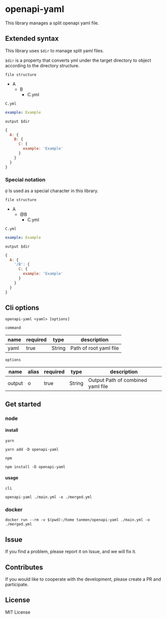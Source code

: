 # openapi-yaml

This library manages a split openapi yaml file.

## Extended syntax
This library uses `$dir` to manage split yaml files.

`$dir` is a property that converts yml under the target directory to object according to the directory structure.

`file structure`
- A
    - B
        - C.yml

`C.yml`
```yaml
example: Example
```

`output $dir`
```javascript
{
  A: {
    B: {
      C: {
        example: 'Example'  
      }  
    }  
  }
}
```

### Special notation

`@` Is used as a special character in this library.

`file structure`
- A
    - @B
        - C.yml

`C.yml`
```yaml
example: Example
```

`output $dir`
```javascript
{
  A: {
    '/B': {
      C: {
        example: 'Example'
      }  
    }  
  }
}
```


## Cli options
```shell script
openapi-yaml <yaml> [options]
```
`command`

| name      | required | type   | description                       | 
| --------- | -------- | ------ | --------------------------------- | 
| yaml      | true     | String | Path of root yaml file            | 


`options`

| name      | alias | required | type   | description                       | 
| --------- | ----- | -------- | ------ | --------------------------------- | 
| output    | o     | true     | String | Output Path of combined yaml file |

## Get started
### node
#### install
`yarn`
```shell script
yarn add -D openapi-yaml
```
`npm`
```shell script
npm install -D openapi-yaml
```

#### usage
`cli`
```shell script
openapi-yaml ./main.yml -o ./merged.yml  
```

### docker
```shell script
docker run --rm -v $(pwd):/home tanmen/openapi-yaml ./main.yml -o ./merged.yml  
```

## Issue
If you find a problem, please report it on Issue, and we will fix it.

## Contributes
If you would like to cooperate with the development, please create a PR and participate.

## License
MIT License
